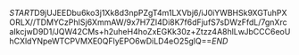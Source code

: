 $START$D9jUJEEDbu6ko3j1Xk8d3npPZgT4m1LXVbj6/iJ0iYWBHSk9XGTuhPXORLX//TDMYCzPhISj6XmmAW/9x7H7ZI4Di8K7f6dFjufS7sDWzFfdL/7gnXrcaIkcjwD9D1/JQW42CMs+h2uheH4hoZxEGKk30z+Ztzz4A8hlLwJbCCC6eoUhCXldYNpeWTCPVMXE0QFlyEPO6wDiLD4eO25glQ==$END$